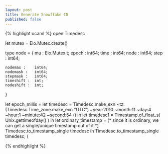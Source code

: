 ```yaml
---
layout: post
title: Generate Snowflake ID
published: false
---
```


{% highlight ocaml %}
open Timedesc

let mutex = Eio.Mutex.create()

type node = {
	mu  :  Eio.Mutex.t;
	epoch : int64;
	time :   int64;
	node :   int64;
	step :   int64;

	nodemax :    int64;
	nodemask :   int64;
	stepmask :   int64;
	timeshift :  int;
	nodeshift :  int;
}

let epoch_millis =
let timedesc = Timedesc.make_exn ~tz:(Timedesc.Time_zone.make_exn "UTC") ~year:2010 ~month:11 ~day:4 ~hour:1 ~minute:42 ~second:54 () in
let timedesc1 = Timestamp.of_float_s( Unix.gettimeofday() ) in
let ordinary_timestamp =
    (* since it is ordinary, we can get a single/unique timestamp out of it *)
    Timedesc.to_timestamp_single timedesc
  in
 Timedesc.to_timestamp_single timedesc;
(


{% endhighlight %}
